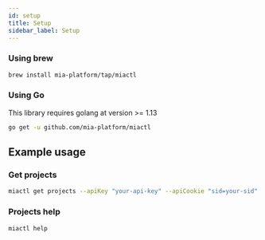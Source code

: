 ```yaml
---
id: setup
title: Setup
sidebar_label: Setup
---
```

### Using brew

```sh
brew install mia-platform/tap/miactl
```

### Using Go

This library requires golang at version >= 1.13

```sh
go get -u github.com/mia-platform/miactl
```

## Example usage

### Get projects

```sh
miactl get projects --apiKey "your-api-key" --apiCookie "sid=your-sid" --apiBaseUrl "https://console.url/"
```

### Projects help

```sh
miactl help
```
